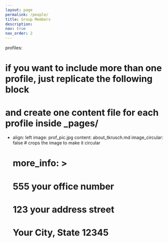 ```yaml
---
layout: page
permalink: /people/
title: Group Members
description: 
nav: true
nav_order: 2
---
```


profiles:
  # if you want to include more than one profile, just replicate the following block
  # and create one content file for each profile inside _pages/
  - align: left
    image: prof_pic.jpg
    content: about_tkrusch.md
    image_circular: false # crops the image to make it circular
    # more_info: >
    #  <p>555 your office number</p>
    #  <p>123 your address street</p>
    #  <p>Your City, State 12345</p>
